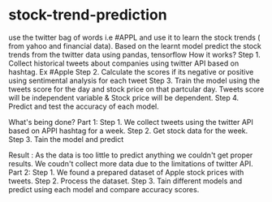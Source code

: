 # stock-trend-prediction
use the twitter bag of words i.e #APPL and use it to learn the stock trends ( from yahoo and financial data). Based on the learnt model predict the stock trends from the twitter data using pandas, tensorflow
How it works?
Step 1. Collect historical tweets about companies using twitter API based on hashtag. Ex #Apple
Step 2. Calculate the scores if its negative or positive using sentimental analysis for each tweet
Step 3. Train the model using the tweets score for the day and stock price on that partcular day. Tweets score will be independent variable & Stock price will be dependent.
Step 4. Predict and test the accuracy of each model.

What's being done?
Part 1:
Step 1. We collect tweets using the twitter API  based on APPl hashtag for a week.
Step 2. Get stock data for the week.
Step 3. Tain the model and predict


Result : As the data is too little to predict anything we couldn't get proper results. We coudn't collect more data due to the limitations of twitter API.
Part 2:
Step 1. We found a prepared dataset of Apple stock prices with tweets.
Step 2. Process the dataset.
Step 3. Tain different models and predict using each model and compare accuracy scores.
